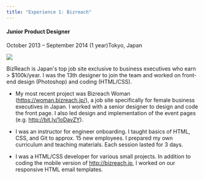 ```yaml
---
title: "Experience 1: Bizreach"
---
```


#### Junior Product Designer
<p>October 2013 – September 2014 (1 year)Tokyo, Japan</p>

<img src="{{ site.url }}/images/bizreach.png" class="img-responsive img-rounded">

BizReach is Japan's top job site exclusive to business executives who earn > $100k/year. I was the 13th designer to join the team and worked on front-end design (Photoshop) and coding (HTML/CSS).

* My most recent project was Bizreach Woman (https://woman.bizreach.jp/), a job site specifically for female business executives in Japan. I worked with a senior designer to design and code the front page. I also led design and implementation of the event pages (e.g. http://bit.ly/1oDavZY).

* I was an instructor for engineer onboarding. I taught basics of HTML, CSS, and Git to approx. 15 new employees. I prepared my own curriculum and teaching materials. Each session lasted for 3 days.

* I was a HTML/CSS developer for various small projects. In addition to coding the mobile version of http://bizreach.jp, I worked on our responsive HTML email templates.
